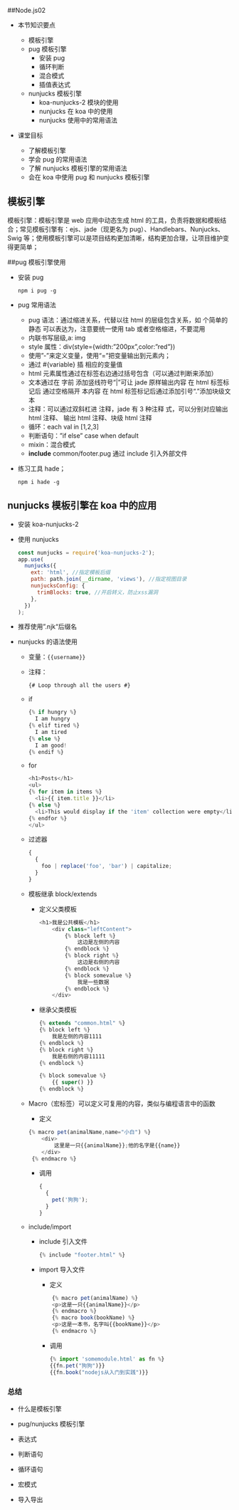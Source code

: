 ##Node.js02

- 本节知识要点

  - 模板引擎
  - pug 模板引擎
    - 安装 pug
    - 循环判断
    - 混合模式
    - 插值表达式
  - nunjucks 模板引擎
    - koa-nunjucks-2 模块的使用
    - nunjucks 在 koa 中的使用
    - nunjucks 使用中的常用语法

- 课堂目标
  - 了解模板引擎
  - 学会 pug 的常用语法
  - 了解 nunjucks 模板引擎的常用语法
  - 会在 koa 中使用 pug 和 nunjucks 模板引擎

## 模板引擎

模板引擎：模板引擎是 web 应用中动态生成 html 的工具，负责将数据和模板结合；常见模板引擎有：ejs、jade（现更名为 pug）、Handlebars、Nunjucks、Swig 等；使用模板引擎可以是项目结构更加清晰，结构更加合理，让项目维护变得更简单；

##pug 模板引擎使用

- 安装 pug

  `npm i pug -g`

- pug 常用语法

  - pug 语法：通过缩进关系，代替以往 html 的层级包含关系，如 个简单的静态 可以表达为，注意要统一使用 tab 或者空格缩进，不要混用
  - 内联书写层级,a: img
  - style 属性：div(style={width:”200px”,color:”red”})
  - 使用”-”来定义变量，使用“=”把变量输出到元素内；
  - 通过 #{variable} 插 相应的变量值
  - html 元素属性通过在标签右边通过括号包含（可以通过判断来添加）
  - 文本通过在 字前 添加竖线符号“|”可让 jade 原样输出内容 在 html 标签标记后 通过空格隔开 本内容 在 html 标签标记后通过添加引号“.”添加块级文本
  - 注释：可以通过双斜杠进 注释，jade 有 3 种注释 式，可以分别对应输出 html 注释、 输出 html 注释、块级 html 注释
  - 循环：each val in [1,2,3]
  - 判断语句：”if else” case when default
  - mixin：混合模式
  - **include** common/footer.pug 通过 include 引入外部文件

- 练习工具 hade；

  `npm i hade -g`

## nunjucks 模板引擎在 koa 中的应用

- 安装 koa-nunjucks-2

- 使用 nunjucks

  ```js
  const nunjucks = require('koa-nunjucks-2');
  app.use(
    nunjucks({
      ext: 'html', //指定模板后缀
      path: path.join(__dirname, 'views'), //指定视图目录
      nunjucksConfig: {
        trimBlocks: true, //开启转义，防止xss漏洞
      },
    })
  );
  ```

- 推荐使用”.njk“后缀名

- nunjucks 的语法使用

  - 变量：`{{username}}`

  - 注释：

    ```js
    {# Loop through all the users #}
    ```

  - if

    ```js
    {% if hungry %}
      I am hungry
    {% elif tired %}
      I am tired
    {% else %}
      I am good!
    {% endif %}
    ```

  - for

    ```js
    <h1>Posts</h1>
    <ul>
    {% for item in items %}
      <li>{{ item.title }}</li>
    {% else %}
      <li>This would display if the 'item' collection were empty</li>
    {% endfor %}
    </ul>
    ```

  - 过滤器

    ```js
    {
      {
        foo | replace('foo', 'bar') | capitalize;
      }
    }
    ```

  - 模板继承 block/extends

    - 定义父类模板

      ```js
      <h1>我是公共模板</h1>
          <div class="leftContent">
              {% block left %}
                  这边是左侧的内容
              {% endblock %}
              {% block right %}
                  这边是右侧的内容
              {% endblock %}
              {% block somevalue %}
                  我是一些数据
              {% endblock %}
          </div>
      ```

    - 继承父类模板

      ```js
      {% extends "common.html" %}
      {% block left %}
          我是左侧的内容1111
      {% endblock %}
      {% block right %}
          我是右侧的内容11111
      {% endblock %}

      {% block somevalue %}
          {{ super() }}
      {% endblock %}
      ```

  - Macro（宏标签）可以定义可复用的内容，类似与编程语言中的函数

    - 定义

    ```js
    {% macro pet(animalName,name="小白") %}
        <div>
            这里是一只{{animalName}};他的名字是{{name}}
        </div>
     {% endmacro %}

    ```

    - 调用

      ```js
      {
        {
          pet('狗狗');
        }
      }
      ```

  - include/import

    - include 引入文件

      ```js
      {% include "footer.html" %}
      ```

    - import 导入文件

      - 定义

      ```js
          {% macro pet(animalName) %}
          <p>这是一只{{animalName}}</p>
          {% endmacro %}
          {% macro book(bookName) %}
          <p>这是一本书，名字叫{{bookName}}</p>
          {% endmacro %}
      ```

      - 调用

        ```js
        {% import 'somemodule.html' as fn %}
        {{fn.pet("狗狗")}}
        {{fn.book("nodejs从入门到实践")}}
        ```

### 总结

- 什么是模板引擎
- pug/nunjucks 模板引擎
- 表达式

- 判断语句

- 循环语句

- 宏模式

- 导入导出
